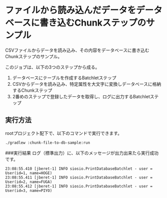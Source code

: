 # ファイルから読み込んだデータをデータベースに書き込むChunkステップのサンプル
CSVファイルからデータを読み込み、その内容をデータベースに書き込むChunkステップのサンプル。

このジョブは、以下の3つのステップから成る。

1. データベースにテーブルを作成するBatchletステップ
2. CSVからデータを読み込み、特定属性を大文字に変換しデータベースに格納するChunkステップ
3. 2番めのステップで登録したデータを取得し、ログに出力するBatchletステップ

## 実行方法
rootプロジェクト配下で、以下のコマンドで実行できます。

```bash
./gradlew :chunk-file-to-db-sample:run
```

###実行結果
ログ（標準出力）に、以下のメッセージが出力出来たら実行成功です。

```
23:08:55.410 [jberet-1] INFO siosio.PrintDatabaseBatchlet - user = User(id=1, name=HOGE)
23:08:55.411 [jberet-1] INFO siosio.PrintDatabaseBatchlet - user = User(id=2, name=FUGA)
23:08:55.412 [jberet-1] INFO siosio.PrintDatabaseBatchlet - user = User(id=3, name=PIYO)
```
